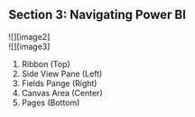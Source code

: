 ## **Section 3: Navigating Power BI**

![][image2]  
![][image3]

1. Ribbon (Top)  
2. Side View Pane (Left)  
3. Fields Pange (Right)  
4. Canvas Area (Center)  
5. Pages (Bottom)
